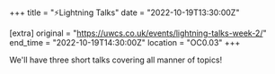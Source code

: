 +++
title = "⚡Lightning Talks"
date = "2022-10-19T13:30:00Z"

[extra]
original = "https://uwcs.co.uk/events/lightning-talks-week-2/"    
end_time = "2022-10-19T14:30:00Z"
location = "OC0.03"
+++

We'll have three short talks covering all manner of topics!
